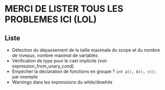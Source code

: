 # MERCI DE LISTER TOUS LES PROBLEMES ICI (LOL)


## Liste

- Détection du dépassement de la taille maximale du scope et du nombre de niveaux, nombre maximal de variables
- Vérification de type pour le cast implicite (voir expression_from_unary_cond)
- Empécher la déclaration de fonctions en groupe ? `int a(), b(), c();` par exemple
- Warnings dans les expressions du while/dowhile